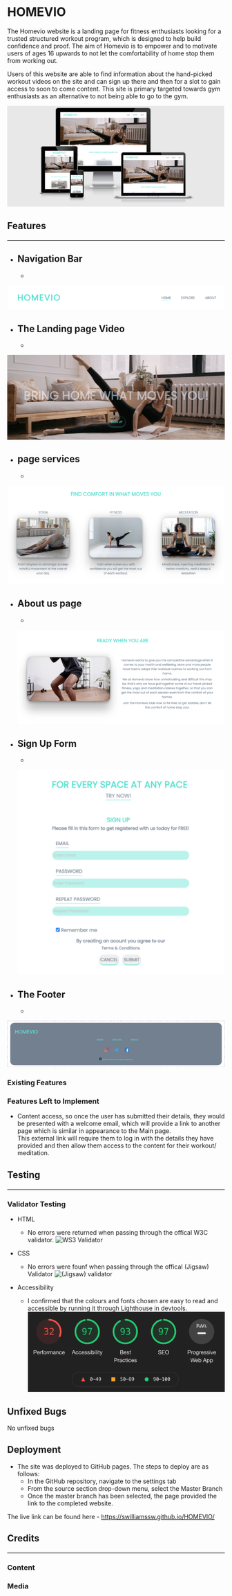 # __HOMEVIO__

The Homevio website is a landing page for fitness enthusiasts looking for a trusted structured workout program, which is designed to help build confidence and proof. The aim of Homevio is to empower and to motivate users of ages 16 upwards to not let the comfortability of home stop them from working out.  

Users of this website are able to find information about the hand-picked workout videos on the site and can sign up there and then for a slot to gain access to soon to come content. This site is primary targeted towards gym enthusiasts as an alternative to not being able to go to the gym.

![Responsive Mockup](/assets/Media/homevio_mockup.png)

## Features<hr>

- __Navigation Bar__
  - 
  - 
![Nav Bar](/assets/Media/homevio_header.png)
- __The Landing page Video__
  - 
  - 
![Landing Page](/assets/Media/homevio_herovideo.png)
- __page services__ 
  - 
  - 
![Services](/assets/Media/homevio_services.png)

- __About us page__
  - 
  - 
  ![About Us](/assets/Media/homevio_aboutus.png)

- __Sign Up Form__ 
  - 
  - 
  ![Sign Up Form](/assets/Media/homevio_signup_form.png)

- __The Footer__
  - 
  - 
![Footer](/assets/Media/homevio_footer.png)
### Existing Features


### Features Left to Implement
- Content access, so once the user has submitted their details, they would be presented with a welcome email, which will provide a link to another page which is similar in appearance to the Main page. <br>
This external link will require them to log in with the details they have provided and then allow them access to the content for their workout/ meditation. 


## Testing<hr>

### Validator Testing 
- HTML 
  - No errors were returned when passing through the offical W3C validator. ![WS3 Validator]()

- CSS
  - No errors were founf when passing through the offical (Jigsaw) Validator ![(Jigsaw) validator]()

- Accessibility 
  - I confirmed that the colours and fonts chosen are easy to read and accessible by running it through Lighthouse in devtools.
![Accessibility](/assets/Media/homevio_accessibility_score.png)
## Unfixed Bugs
No unfixed bugs

## Deployment
 - The site was deployed to GitHub pages. The steps to deploy are as follows:
   - In the GitHub repository, navigate to the settings tab
   - From the source section drop-down menu, select the Master Branch
   - Once the master branch has been selected, the page provided the link to the completed website.

The live link can be found here - https://swilliamssw.github.io/HOMEVIO/

## Credits<hr>

### Content

### Media

